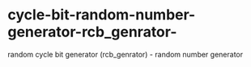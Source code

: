 # cycle-bit-random-number-generator-rcb_genrator-
random cycle bit generator (rcb_genrator) - random number generator
